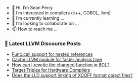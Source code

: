 - 👋 Hi, I’m Sean Perry
- 👀 I’m interested in compilers (c++, COBOL, llvm)
- 🌱 I’m currently learning ...
- 💞️ I’m looking to collaborate on ...
- 📫 How to reach me ...

<!---
s66perry/s66perry is a ✨ special ✨ repository because its `README.md` (this file) appears on your GitHub profile.
You can click the Preview link to take a look at your changes.
--->
### 📕 Latest LLVM Discourse Posts

<!-- DISCOURSE-LLVM:START -->
- [Func.call support for nested references](https://discourse.llvm.org/t/func-call-support-for-nested-references/72193#post_1)
- [Cache LLVM module for faster analysis time](https://discourse.llvm.org/t/cache-llvm-module-for-faster-analysis-time/72191#post_1)
- [How can I rewrite the changed function in BOLT](https://discourse.llvm.org/t/how-can-i-rewrite-the-changed-function-in-bolt/72002#post_5)
- [Target Triples for Hardware Compilers](https://discourse.llvm.org/t/target-triples-for-hardware-compilers/4125#post_7)
- [Does the LLD support linking of XCOFF format object files?](https://discourse.llvm.org/t/does-the-lld-support-linking-of-xcoff-format-object-files/72188#post_2)
<!-- DISCOURSE-LLVM:END -->
